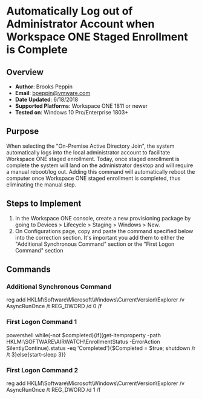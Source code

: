# Automatically Log out of Administrator Account when Workspace ONE Staged Enrollment is Complete

## Overview
- **Author**: Brooks Peppin
- **Email**: bpeppin@vmware.com
- **Date Updated**: 6/18/2018
- **Supported Platforms**: Workspace ONE 1811 or newer
- **Tested on**: Windows 10 Pro/Enterprise 1803+

## Purpose
When selecting the "On-Premise Active Directory Join", the system automatically logs into the local administrator account to facilitate Workspace ONE staged enrollment. Today, once staged enrollment is complete the system will land on the administrator desktop and will require a manual reboot/log out. Adding this command will automatically reboot the computer once Workspace ONE staged enrollment is completed, thus eliminating the manual step.

## Steps to Implement
1. In the Workspace ONE console, create a new provisioning package by going to Devices > Lifecycle > Staging > Windows > New.
2. On Configurations page, copy and paste the command specified below into the correction section. It's important you add them to either the "Additional Synchronous Command" section or the "First Logon Command" section

## Commands
### Additional Synchronous Command
reg add HKLM\Software\Microsoft\Windows\CurrentVersion\Explorer /v AsyncRunOnce /t REG_DWORD /d 0 /f
### First Logon Command 1
powershell while(-not $completed){if((get-itemproperty -path HKLM:\SOFTWARE\AIRWATCH\EnrollmentStatus -ErrorAction SilentlyContinue).status -eq 'Completed'){$Completed = $true; shutdown /r /t 3}else{start-sleep 3}}
### First Logon Command 2
reg add HKLM\Software\Microsoft\Windows\CurrentVersion\Explorer /v AsyncRunOnce /t REG_DWORD /d 1 /f